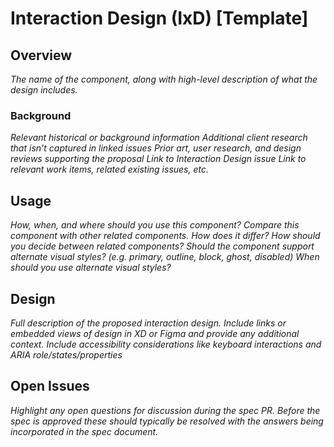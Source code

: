 # Interaction Design (IxD) [Template]

## Overview

*The name of the component, along with high-level description of what the design includes.*

### Background

*Relevant historical or background information*
*Additional client research that isn't captured in linked issues*
*Prior art, user research, and design reviews supporting the proposal*
*Link to Interaction Design issue*
*Link to relevant work items, related existing issues, etc.*

## Usage

*How, when, and where should you use this component?*
*Compare this component with other related components. How does it differ?*
*How should you decide between related components?*
*Should the component support alternate visual styles? (e.g. primary, outline, block, ghost, disabled)*
*When should you use alternate visual styles?*

## Design

*Full description of the proposed interaction design.*
*Include links or embedded views of design in XD or Figma and provide any additional context.*
*Include accessibility considerations like keyboard interactions and ARIA role/states/properties*

## Open Issues

*Highlight any open questions for discussion during the spec PR. Before the spec is approved these should typically be resolved with the answers being incorporated in the spec document.*
